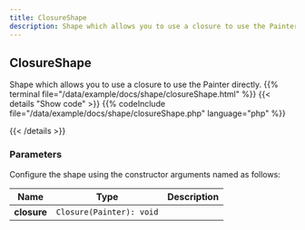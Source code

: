 ```yaml
---
title: ClosureShape
description: Shape which allows you to use a closure to use the Painter directly.
---
```

## ClosureShape

Shape which allows you to use a closure to use the Painter directly.
{{% terminal file="/data/example/docs/shape/closureShape.html" %}}
{{< details "Show code"  >}}
{{% codeInclude file="/data/example/docs/shape/closureShape.php" language="php" %}}

{{< /details >}}
### Parameters

Configure the shape using the constructor arguments named as follows:

| Name | Type | Description |
| --- | --- | --- |
| **closure** | `Closure(Painter): void` |  |